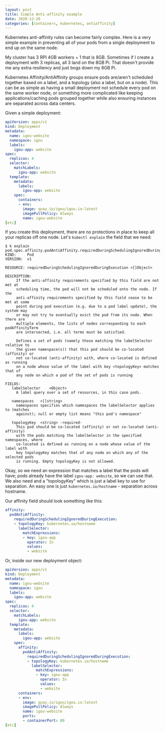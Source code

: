 ```yaml
---
layout: post
title: Simple Anti-affinity example
date: 2020-12-26
categories: [containers, kubernetes, antiaffinity]
---
```


Kubernetes anti-affinity rules can become fairly complex. Here is a very simple example in preventing all of your pods from a single deployment to end up on the same node.

My cluster has 3 RPI 4GB workers + 1 that is 8GB. Sometimes if I create a deployment with 3 replicas, all 3 land on the 8GB Pi. That doesn't provide me any extra resiliency and just bogs down my 8GB Pi.

Kubernetes Affinity/AntiAffinity groups ensure pods are/aren't scheduled together based on a label, and a topology (also a label, but on a node). This can be as simple as having a small deployment not schedule every pod on the same worker node, or something more complicated like keeping applications/caching pods grouped together while also ensuring instances are separated across data centers.

Given a simple deployment:

```yaml
apiVersion: apps/v1
kind: Deployment
metadata:
  name: igou-website
  namespace: igou
  labels:
    igou-app: website
spec:
  replicas: 4
  selector:
    matchLabels:
      igou-app: website
  template:
    metadata:
      labels:
        igou-app: website
    spec:
      containers:
      - env:
        image: quay.io/igou/igou.io:latest
        imagePullPolicy: Always
        name: igou-website
[etc]
```

If you create this deployment, there are no protections in place to keep all your replicas off one node. Let's `kubectl explain` the field that we need:

```
$ k explain pod.spec.affinity.podAntiAffinity.requiredDuringSchedulingIgnoredDuringExecution
KIND:     Pod
VERSION:  v1

RESOURCE: requiredDuringSchedulingIgnoredDuringExecution <[]Object>

DESCRIPTION:
     If the anti-affinity requirements specified by this field are not met at
     scheduling time, the pod will not be scheduled onto the node. If the
     anti-affinity requirements specified by this field cease to be met at some
     point during pod execution (e.g. due to a pod label update), the system may
     or may not try to eventually evict the pod from its node. When there are
     multiple elements, the lists of nodes corresponding to each podAffinityTerm
     are intersected, i.e. all terms must be satisfied.

     Defines a set of pods (namely those matching the labelSelector relative to
     the given namespace(s)) that this pod should be co-located (affinity) or
     not co-located (anti-affinity) with, where co-located is defined as running
     on a node whose value of the label with key <topologyKey> matches that of
     any node on which a pod of the set of pods is running

FIELDS:
   labelSelector	<Object>
     A label query over a set of resources, in this case pods.

   namespaces	<[]string>
     namespaces specifies which namespaces the labelSelector applies to (matches
     against); null or empty list means "this pod's namespace"

   topologyKey	<string> -required-
     This pod should be co-located (affinity) or not co-located (anti-affinity)
     with the pods matching the labelSelector in the specified namespaces, where
     co-located is defined as running on a node whose value of the label with
     key topologyKey matches that of any node on which any of the selected pods
     is running. Empty topologyKey is not allowed.
```

Okay, so we need an expression that matches a label that the pods will have; pods already have the label `igou-app: website`, so we can use that. We also need and a "topologyKey" which is just a label key to use for separation. An easy one is just `kubernetes.io/hostname` - separation across hostname.

Our affinity field should look something like this:

```yaml
affinity:
  podAntiAffinity:
    requiredDuringSchedulingIgnoredDuringExecution:
    - topologyKey: kubernetes.io/hostname
      labelSelector:
        matchExpressions:
        - key: igou-app
          operator: In
          values:
          - website
```

Or, inside our new deployment object:

```yaml
apiVersion: apps/v1
kind: Deployment
metadata:
  name: igou-website
  namespace: igou
  labels:
    igou-app: website
spec:
  replicas: 4
  selector:
    matchLabels:
      igou-app: website
  template:
    metadata:
      labels:
        igou-app: website
    spec:
      affinity:
        podAntiAffinity:
          requiredDuringSchedulingIgnoredDuringExecution:
          - topologyKey: kubernetes.io/hostname
            labelSelector:
              matchExpressions:
              - key: igou-app
                operator: In
                values:
                - website
      containers:
      - env:
        image: quay.io/igou/igou.io:latest
        imagePullPolicy: Always
        name: igou-website
        ports:
        - containerPort: 80
[etc]
```
